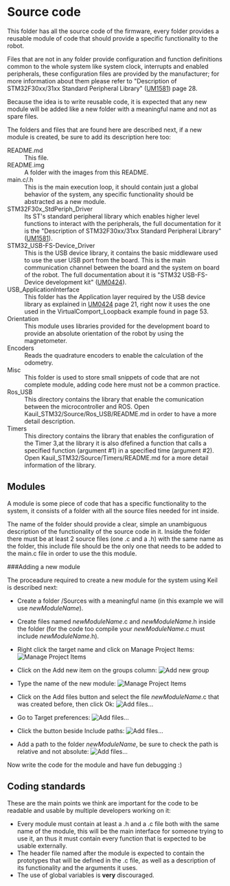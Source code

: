 Source code
==========

This folder has all the source code of the firmware, every folder provides a reusable module of code that should provide a specific functionality to the robot.

Files that are not in any folder provide configuration and function definitions common to the whole system like system clock, interrupts and enabled peripherals, these configuration files are provided by the manufacturer; for more information about them please refer to "Description of STM32F30xx/31xx Standard Peripheral Library" ([UM1581][1]) page 28.

Because the idea is to write reusable code, it is expected that any new module will be added like a new folder with a meaningful name and not as spare files.

The folders and files that are found here are described next, if a new module is created, be sure to add its description here too:

<dl>
	<dt>README.md</dt>
	<dd>This file.</dd>
	<dt>README.img</dt>
	<dd>A folder with the images from this README.</dd>
	<dt>main.c/.h</dt>
	<dd>This is the main execution loop, it should contain just a global behavior of the system, any specific functionality should be abstracted as a new module.</dd>
	<dt>STM32F30x_StdPeriph_Driver</dt>
	<dd>Its ST's standard peripheral library which enables higher level functions to interact with the peripherals, the full documentation for it is the "Description of STM32F30xx/31xx Standard Peripheral Library" (<a href="http://www.st.com/st-web-ui/static/active/en/resource/technical/document/user_manual/DM00068049.pdf">UM1581</a>).</dd>
	<dt>STM32_USB-FS-Device_Driver</dt>
	<dd>This is the USB device library, it contains the basic middleware used to use the user USB port from the board. This is the main communication channel between the board and the system on board of the robot. The full documentation about it is "STM32 USB-FS-Device development kit" (<a href="http://www.st.com/st-web-ui/static/active/en/resource/technical/document/user_manual/CD00158241.pdf">UM0424</a>). </dd>
	<dt>USB_ApplicationInterface</dt>
	<dd>This folder has the Application layer required by the USB device library as explained in <a href="http://www.st.com/st-web-ui/static/active/en/resource/technical/document/user_manual/CD00158241.pdf">UM0424</a> page 21, right now it uses the one used in the VirtualComport_Loopback example found in page 53.</dd>
	<dt>Orientation</dt>
	<dd>This module uses libraries provided for the development board to provide an absolute orientation of the robot by using the magnetometer.</dd>
	<dt>Encoders</dt>
	<dd>Reads the quadrature encoders to enable the calculation of the odometry.</dd>
	<dt>Misc</dt>
	<dd>This folder is used to store small snippets of code that are not complete module, adding code here must not be a common practice.</dd>
	<dt>Ros_USB</dt>
	<dd>This directory contains the library that enable the comunication between the microcontroller and ROS. Open Kauil_STM32/Source/Ros_USB/README.md in order to have a more detail description.</dd>
	<dt>Timers</dt>       
 	 <dd>This directory contains the library that enables the configuration of the Timer 3,at the library it is also dfefined a function that calls a specified function (argument #1) in a specified time (argument #2). Open Kauil_STM32/Source/Timers/README.md for a more detail information of the library.</dd>


</dl>

Modules
----------
A module is some piece of code that has a specific functionality to the system, it consists of a folder with all the source files needed for int inside.

The name of the folder should provide a clear, simple an unambiguous description of the functionality of the source code in it. Inside the folder there must be at least 2 source files (one .c and a .h) with the same name as the folder, this include file should be the only one that needs to be added to the main.c file in order to use the this module.

###Adding a new module

The proceadure required to create a new module for the system using Keil is described next:

- Create a folder /Sources with a meaningful name (in this example we will use *newModuleName*).
- Create files named *newModuleName*.c and *newModuleName*.h inside the folder (for the code too compile your *newModuleName*.c must include *newModuleName*.h).
- Right click the target name and click on Manage Project Items:
![Manage Project Items](README.img/AddModule1.jpg)

- Click on the Add new item on the groups column:
![Add new group](README.img/AddModule2.jpg)

- Type the name of the new module:
![Manage Project Items](README.img/AddModule3.jpg)

- Click on the Add files button and select the file *newModuleName*.c that was created before, then click Ok:
![Add files...](README.img/AddModule4.jpg)

- Go to Target preferences:
![Add files...](README.img/AddModule5.jpg)

- Click the button beside Include paths:
![Add files...](README.img/AddModule6.jpg)

- Add a path to the folder *newModuleName*, be sure to check the path is relative and not absolute:
![Add files...](README.img/AddModule7.jpg)

Now write the code for the module and have fun debugging :)

Coding standards
--------------------

These are the main points we think are important for the code to be readable and usable by multiple developers working on it:

- Every module must contain at least a .h and a .c file both with the same name of the module, this will be the main interface for someone trying to use it, an thus it must contain every function that is expected to be usable externally.
- The header file named after the module is expected to contain the prototypes that will be defined in the .c file, as well as a description of its functionality and the arguments it uses.
- The use of global variables is **very** discouraged.

 [1]: http://www.st.com/st-web-ui/static/active/en/resource/technical/document/user_manual/DM00068049.pdf
